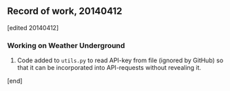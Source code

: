 ## Record of work, 20140412

[edited 20140412]

### Working on Weather Underground

1. Code added to `utils.py` to read API-key from file (ignored by GitHub) so that it can be incorporated into API-requests without revealing it.

[end]
